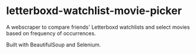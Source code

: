 # letterboxd-watchlist-movie-picker
A webscraper to compare friends' Letterboxd watchlists and select movies based on frequency of occurrences. 

Built with BeautifulSoup and Selenium.
